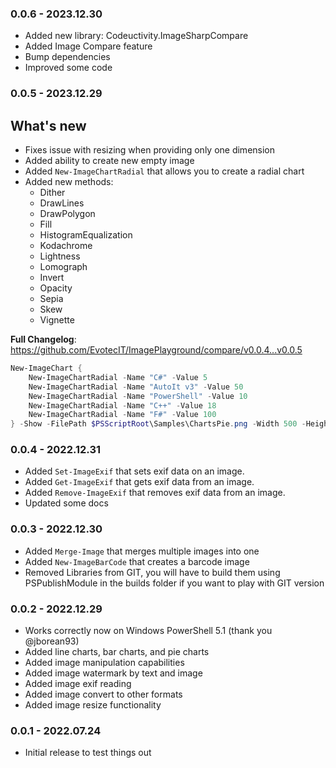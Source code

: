 ﻿### 0.0.6 - 2023.12.30
- Added new library: Codeuctivity.ImageSharpCompare
- Added Image Compare feature
- Bump dependencies
- Improved some code

### 0.0.5 - 2023.12.29

## What's new
- Fixes issue with resizing when providing only one dimension
- Added ability to create new empty image
- Added `New-ImageChartRadial` that allows you to create a radial chart
- Added new methods:
  - Dither
  - DrawLines
  - DrawPolygon
  - Fill
  - HistogramEqualization
  - Kodachrome
  - Lightness
  - Lomograph
  - Invert
  - Opacity
  - Sepia
  - Skew
  - Vignette

**Full Changelog**: https://github.com/EvotecIT/ImagePlayground/compare/v0.0.4...v0.0.5

```powershell
New-ImageChart {
    New-ImageChartRadial -Name "C#" -Value 5
    New-ImageChartRadial -Name "AutoIt v3" -Value 50
    New-ImageChartRadial -Name "PowerShell" -Value 10
    New-ImageChartRadial -Name "C++" -Value 18
    New-ImageChartRadial -Name "F#" -Value 100
} -Show -FilePath $PSScriptRoot\Samples\ChartsPie.png -Width 500 -Height 500
```

### 0.0.4 - 2022.12.31
- Added `Set-ImageExif` that sets exif data on an image.
- Added `Get-ImageExif` that gets exif data from an image.
- Added `Remove-ImageExif` that removes exif data from an image.
- Updated some docs

### 0.0.3 - 2022.12.30
- Added `Merge-Image` that merges multiple images into one
- Added `New-ImageBarCode` that creates a barcode image
- Removed Libraries from GIT, you will have to build them using PSPublishModule in the builds folder if you want to play with GIT version

### 0.0.2 - 2022.12.29
- Works correctly now on Windows PowerShell 5.1 (thank you @jborean93)
- Added line charts, bar charts, and pie charts
- Added image manipulation capabilities
- Added image watermark by text and image
- Added image exif reading
- Added image convert to other formats
- Added image resize functionality

### 0.0.1 - 2022.07.24
- Initial release to test things out